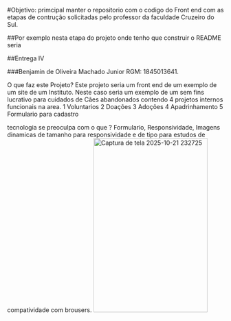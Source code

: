 #Objetivo: primcipal manter o repositorio com o codigo do Front end com as etapas de contrução solicitadas pelo professor da faculdade Cruzeiro do Sul.

##Por exemplo nesta etapa do projeto onde tenho que construir o README seria 

##Entrega IV

###Benjamin de Oliveira Machado Junior RGM: 1845013641.

O que faz este Projeto?
Este projeto seria um front end de um exemplo de um site de um Instituto.
Neste caso seria um exemplo de um sem fins lucrativo para cuidados de Cães abandonados contendo 4 projetos internos funcionais na area.
1 Voluntarios
2 Doações
3 Adoções
4 Apadrinhamento
5 Formulario para cadastro

tecnologia se preoculpa com o que ?
Formulario,
Responsividade,
Imagens dinamicas de tamanho para responsividade e de tipo para estudos de compatividade com brousers.
<img width="265" height="406" alt="Captura de tela 2025-10-21 232725" src="https://github.com/user-attachments/assets/1d834e97-b9a0-49f4-a3d7-64690db4b551" />
